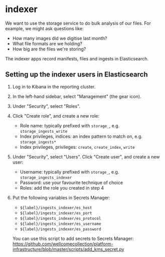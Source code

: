 # indexer

We want to use the storage service to do bulk analysis of our files.
For example, we might ask questions like:

*   How many images did we digitise last month?
*   What file formats are we holding?
*   How big are the files we're storing?

The indexer apps record manifests, files and ingests in Elasticsearch.



## Setting up the indexer users in Elasticsearch

1.  Log in to Kibana in the reporting cluster.
2.  In the left-hand sidebar, select "Management" (the gear icon).
3.  Under "Security", select "Roles".
4.  Click "Create role", and create a new role:

    -   Role name: typically prefixed with `storage_`, e.g. `storage_ingests_write`
    -   Index privileges, indices: an index pattern to match on, e.g. `storage_ingests*`
    -   Index privileges, privileges: `create`, `create_index`, `write`

5.  Under "Security", select "Users".
    Click "Create user", and create a new user:

    -   Username: typically prefixed with `storage_`, e.g. `storage_ingests_indexer`
    -   Password: use your favourite technique of choice
    -   Roles: add the role you created in step 4

6.  Put the following variables in Secrets Manager:

    -   `${label}/ingests_indexer/es_host`
    -   `${label}/ingests_indexer/es_port`
    -   `${label}/ingests_indexer/es_protocol`
    -   `${label}/ingests_indexer/es_username`
    -   `${label}/ingests_indexer/es_password`

    You can use this script to add secrets to Secrets Manager: <https://github.com/wellcomecollection/platform-infrastructure/blob/master/scripts/add_kms_secret.py>
